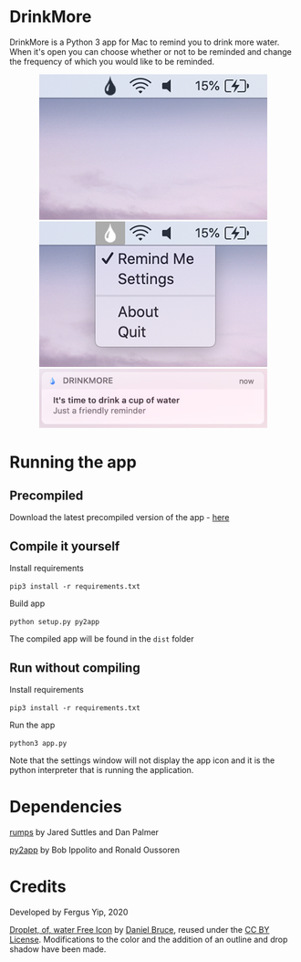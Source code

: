 # DrinkMore

DrinkMore is a Python 3 app for Mac to remind you to drink more water. When it's open you can choose whether or not to be reminded and change the frequency of which you would like to be reminded.

<div align="center">
<img src="https://raw.githubusercontent.com/FergusYip/DrinkMoreApp/master/images/menubar_closed.png" width=400/>
<br/>
<img src="https://raw.githubusercontent.com/FergusYip/DrinkMoreApp/master/images/menubar_open.png" width=400/>
<br/>
<img src="https://raw.githubusercontent.com/FergusYip/DrinkMoreApp/master/images/notification.png" width=400/>

</div>

# Running the app

## Precompiled

Download the latest precompiled version of the app - [here](https://github.com/FergusYip/DrinkMoreApp/releases)

## Compile it yourself

Install requirements

`pip3 install -r requirements.txt`

Build app

`python setup.py py2app`

The compiled app will be found in the `dist` folder

## Run without compiling

Install requirements

`pip3 install -r requirements.txt`

Run the app

`python3 app.py`

Note that the settings window will not display the app icon and it is the python interpreter that is running the application.

# Dependencies

[rumps](https://pypi.org/project/rumps/) by Jared Suttles and Dan Palmer

[py2app](https://pypi.org/project/py2app/) by Bob Ippolito and Ronald Oussoren

# Credits

Developed by Fergus Yip, 2020

[Droplet, of, water Free Icon](https://icon-icons.com/icon/droplet-of-water/83794) by [Daniel Bruce](www.danielbruce.se), reused under the [CC BY License](https://creativecommons.org/licenses/by/4.0/). Modifications to the color and the addition of an outline and drop shadow have been made.

[menubar_expand]: https://raw.githubusercontent.com/FergusYip/DrinkMoreApp/master/imgs/menubar_expand.png "Menu bar open"
[notification]: https://raw.githubusercontent.com/FergusYip/DrinkMoreApp/master/imgs/notification.png "Notification"

